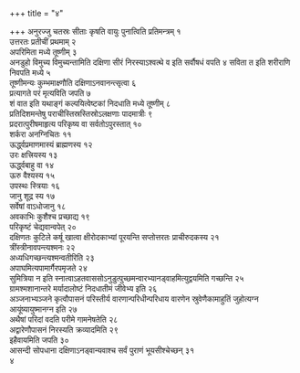 +++
title = "४"

+++
अनुरज्जु चतस्रः सीताः कृषति वायुः पुनात्विति प्रतिमन्त्रम् १  
उत्तरतः प्रतीचीं प्रथमाम् २  
अपरिमिता मध्ये तूष्णीम् ३  
अनडुहो विमुच्य विमुच्यन्तामिति दक्षिणा सीरं निरस्याऽश्वत्थे व इति सर्वौषधं वपति ४ सविता त इति शरीराणि निवपति मध्ये ५  
तूष्णीमन्यः कुम्भमाक्ष्णौति दक्षिणाऽनवानन्त्सृत्वा ६  
प्रत्यागते परं मृत्यविति जपति ७  
शं वात इति यथाङ्गं कल्पयित्वेष्टकां निदधाति मध्ये तूष्णीम् ८  
प्रतिदिशमन्तेषु पराचीस्तिस्रस्तिस्रोऽलक्षणाः पादमात्रीः ९  
प्रदरात्पुरीषमाहृत्य परिकृष्य वा सर्वतोऽपुरस्तात् १०  
शर्करा अनग्निचितः ११  
ऊर्द्ध्वप्रमाणमास्यं ब्राह्मणस्य १२  
उरः क्षत्त्रियस्य १३  
ऊर्द्ध्वबाहु वा १४  
ऊरु वैश्यस्य १५  
उपस्थः स्त्रियाः १६  
जानु शूद्र स्य १७  
सर्वेषां वाऽधोजानु १८  
अवकाभिः कुशैश्च प्रच्छाद्य १९  
परिकृष्टं चेद्यवान्वपेत् २०  
दक्षिणतः कुटिले कर्षू खात्वा क्षीरोदकाभ्यां पूरयन्ति सप्तोत्तरतः प्राचीरुदकस्य २१  
त्रींस्त्रीनावपन्त्यश्मनः २२  
अध्यधिगच्छन्त्यश्मन्वतीरिति २३  
अपाघमित्यपामार्गैरपमृजते २४  
सुमित्रिया न इति स्नात्वाऽहतवाससोऽनुडुत्पुच्छमन्वारभ्यानड्वाहमित्युद्वयमिति गच्छन्ति २५  
ग्रामश्मशानान्तरे मर्यादालोष्टं निदधातीमं जीवेभ्य इति २६  
अञ्जनाभ्यञ्जने कृत्वौपासनं परिस्तीर्य वारणान्परिधीन्परिधाय वारणेन स्रुवेणैकामाहुतिं जुहोत्यग्न आयूंष्यायुष्मानग्न इति २७  
अथैषां परिदां वदति परीमे गामनेषतेति २८  
अद्वारेणौपासनं निरस्यति क्रव्यादमिति २९  
इहैवायमिति जपति ३०  
आसन्दी सोपधाना दक्षिणाऽनड्वान्यवाश्च सर्वं पुराणं भूयसीश्चेच्छन् ३१  
४